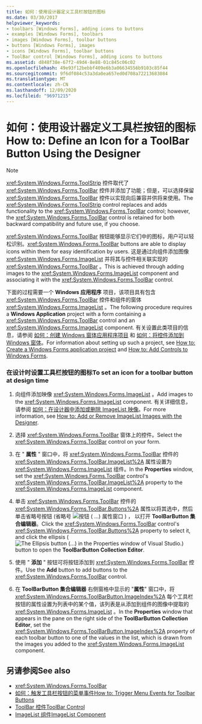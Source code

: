 ```yaml
---
title: 如何：使用设计器定义工具栏按钮的图标
ms.date: 03/30/2017
helpviewer_keywords:
- toolbars [Windows Forms], adding icons to buttons
- examples [Windows Forms], toolbars
- images [Windows Forms], toolbar buttons
- buttons [Windows Forms], images
- icons [Windows Forms], toolbar buttons
- ToolBar control [Windows Forms], adding icons to buttons
ms.assetid: d848f38e-67f2-49d4-8e88-01c845c06c02
ms.openlocfilehash: 49e93f12bebbf409e6b3a06634556b9103c85f44
ms.sourcegitcommit: 9f6df084c53a3da0ea657ed0d708a72213683084
ms.translationtype: MT
ms.contentlocale: zh-CN
ms.lasthandoff: 12/09/2020
ms.locfileid: "96971215"
---
```

# <a name="how-to-define-an-icon-for-a-toolbar-button-using-the-designer"></a><span data-ttu-id="57d51-102">如何：使用设计器定义工具栏按钮的图标</span><span class="sxs-lookup"><span data-stu-id="57d51-102">How to: Define an Icon for a ToolBar Button Using the Designer</span></span>

> [!NOTE]
> <span data-ttu-id="57d51-103"><xref:System.Windows.Forms.ToolStrip> 控件取代了 <xref:System.Windows.Forms.ToolBar> 控件并添加了功能；但是，可以选择保留 <xref:System.Windows.Forms.ToolBar> 控件以实现向后兼容并供将来使用。</span><span class="sxs-lookup"><span data-stu-id="57d51-103">The <xref:System.Windows.Forms.ToolStrip> control replaces and adds functionality to the <xref:System.Windows.Forms.ToolBar> control; however, the <xref:System.Windows.Forms.ToolBar> control is retained for both backward compatibility and future use, if you choose.</span></span>

<span data-ttu-id="57d51-104"><xref:System.Windows.Forms.ToolBar> 按钮能够显示它们中的图标，用户可以轻松识别。</span><span class="sxs-lookup"><span data-stu-id="57d51-104"><xref:System.Windows.Forms.ToolBar> buttons are able to display icons within them for easy identification by users.</span></span> <span data-ttu-id="57d51-105">这是通过向组件添加图像 <xref:System.Windows.Forms.ImageList> 并将其与控件相关联实现的 <xref:System.Windows.Forms.ToolBar> 。</span><span class="sxs-lookup"><span data-stu-id="57d51-105">This is achieved through adding images to the <xref:System.Windows.Forms.ImageList> component and associating it with the <xref:System.Windows.Forms.ToolBar> control.</span></span>

<span data-ttu-id="57d51-106">下面的过程需要一个 **Windows 应用程序** 项目，该项目具有包含 <xref:System.Windows.Forms.ToolBar> 控件和组件的窗体 <xref:System.Windows.Forms.ImageList> 。</span><span class="sxs-lookup"><span data-stu-id="57d51-106">The following procedure requires a **Windows Application** project with a form containing a <xref:System.Windows.Forms.ToolBar> control and an <xref:System.Windows.Forms.ImageList> component.</span></span> <span data-ttu-id="57d51-107">有关设置此类项目的信息，请参阅 [如何：创建 Windows 窗体应用程序项目](/visualstudio/ide/step-1-create-a-windows-forms-application-project) 和 [如何：将控件添加到 Windows 窗体](how-to-add-controls-to-windows-forms.md)。</span><span class="sxs-lookup"><span data-stu-id="57d51-107">For information about setting up such a project, see [How to: Create a Windows Forms application project](/visualstudio/ide/step-1-create-a-windows-forms-application-project) and [How to: Add Controls to Windows Forms](how-to-add-controls-to-windows-forms.md).</span></span>

### <a name="to-set-an-icon-for-a-toolbar-button-at-design-time"></a><span data-ttu-id="57d51-108">在设计时设置工具栏按钮的图标</span><span class="sxs-lookup"><span data-stu-id="57d51-108">To set an icon for a toolbar button at design time</span></span>

1. <span data-ttu-id="57d51-109">向组件添加映像 <xref:System.Windows.Forms.ImageList> 。</span><span class="sxs-lookup"><span data-stu-id="57d51-109">Add images to the <xref:System.Windows.Forms.ImageList> component.</span></span> <span data-ttu-id="57d51-110">有关详细信息，请参阅 [如何：在设计器中添加或删除 ImageList 映像](how-to-add-or-remove-imagelist-images-with-the-designer.md)。</span><span class="sxs-lookup"><span data-stu-id="57d51-110">For more information, see [How to: Add or Remove ImageList Images with the Designer](how-to-add-or-remove-imagelist-images-with-the-designer.md).</span></span>

2. <span data-ttu-id="57d51-111">选择 <xref:System.Windows.Forms.ToolBar> 窗体上的控件。</span><span class="sxs-lookup"><span data-stu-id="57d51-111">Select the <xref:System.Windows.Forms.ToolBar> control on your form.</span></span>

3. <span data-ttu-id="57d51-112">在 " **属性** " 窗口中，将 <xref:System.Windows.Forms.ToolBar> 控件的 <xref:System.Windows.Forms.ToolBar.ImageList%2A> 属性设置为 <xref:System.Windows.Forms.ImageList> 组件。</span><span class="sxs-lookup"><span data-stu-id="57d51-112">In the **Properties** window, set the <xref:System.Windows.Forms.ToolBar> control's <xref:System.Windows.Forms.ToolBar.ImageList%2A> property to the <xref:System.Windows.Forms.ImageList> component.</span></span>

4. <span data-ttu-id="57d51-113">单击 <xref:System.Windows.Forms.ToolBar> 控件的 <xref:System.Windows.Forms.ToolBar.Buttons%2A> 属性以将其选中，然后单击省略号按钮 (省略号 ![ 按钮 ( ...) 属性窗口 ) ， ](./media/visual-studio-ellipsis-button.png) 以打开 **ToolBarButton 集合编辑器**。</span><span class="sxs-lookup"><span data-stu-id="57d51-113">Click the <xref:System.Windows.Forms.ToolBar> control's <xref:System.Windows.Forms.ToolBar.Buttons%2A> property to select it, and click the ellipsis (![The Ellipsis button (...) in the Properties window of Visual Studio.](./media/visual-studio-ellipsis-button.png)) button to open the **ToolBarButton Collection Editor**.</span></span>

5. <span data-ttu-id="57d51-114">使用 " **添加** " 按钮可将按钮添加到 <xref:System.Windows.Forms.ToolBar> 控件。</span><span class="sxs-lookup"><span data-stu-id="57d51-114">Use the **Add** button to add buttons to the <xref:System.Windows.Forms.ToolBar> control.</span></span>

6. <span data-ttu-id="57d51-115">在 **ToolBarButton 集合编辑器** 右侧窗格中显示的 "**属性**" 窗口中，将 <xref:System.Windows.Forms.ToolBarButton.ImageIndex%2A> 每个工具栏按钮的属性设置为列表中的某个值，该列表是从添加到组件的图像中提取的 <xref:System.Windows.Forms.ImageList> 。</span><span class="sxs-lookup"><span data-stu-id="57d51-115">In the **Properties** window that appears in the pane on the right side of the **ToolBarButton Collection Editor**, set the <xref:System.Windows.Forms.ToolBarButton.ImageIndex%2A> property of each toolbar button to one of the values in the list, which is drawn from the images you added to the <xref:System.Windows.Forms.ImageList> component.</span></span>

## <a name="see-also"></a><span data-ttu-id="57d51-116">另请参阅</span><span class="sxs-lookup"><span data-stu-id="57d51-116">See also</span></span>

- <xref:System.Windows.Forms.ToolBar>
- [<span data-ttu-id="57d51-117">如何：触发工具栏按钮的菜单事件</span><span class="sxs-lookup"><span data-stu-id="57d51-117">How to: Trigger Menu Events for Toolbar Buttons</span></span>](how-to-trigger-menu-events-for-toolbar-buttons.md)
- [<span data-ttu-id="57d51-118">ToolBar 控件</span><span class="sxs-lookup"><span data-stu-id="57d51-118">ToolBar Control</span></span>](toolbar-control-windows-forms.md)
- [<span data-ttu-id="57d51-119">ImageList 组件</span><span class="sxs-lookup"><span data-stu-id="57d51-119">ImageList Component</span></span>](imagelist-component-windows-forms.md)
